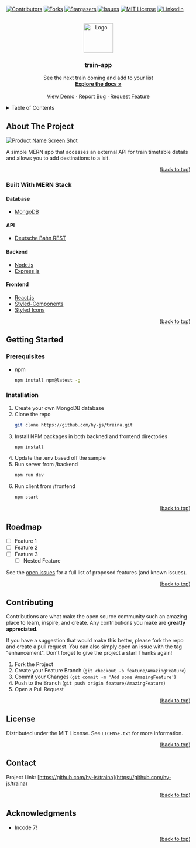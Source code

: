 <div id="top"></div>
<!--
*** Thanks for checking out the Best-README-Template. If you have a suggestion
*** that would make this better, please fork the repo and create a pull request
*** or simply open an issue with the tag "enhancement".
*** Don't forget to give the project a star!
*** Thanks again! Now go create something AMAZING! :D
-->



<!-- PROJECT SHIELDS -->
<!--
*** I'm using markdown "reference style" links for readability.
*** Reference links are enclosed in brackets [ ] instead of parentheses ( ).
*** See the bottom of this document for the declaration of the reference variables
*** for contributors-url, forks-url, etc. This is an optional, concise syntax you may use.
*** https://www.markdownguide.org/basic-syntax/#reference-style-links
-->
[![Contributors][contributors-shield]][contributors-url]
[![Forks][forks-shield]][forks-url]
[![Stargazers][stars-shield]][stars-url]
[![Issues][issues-shield]][issues-url]
[![MIT License][license-shield]][license-url]
[![LinkedIn][linkedin-shield]][linkedin-url]



<!-- PROJECT LOGO -->
<br />
<div align="center">
  <a href="https://github.com/hy-js/traina">
    <img src="images/logo.png" alt="Logo" width="80" height="80">
  </a>

<h3 align="center">train-app</h3>

  <p align="center">
    See the next train coming and add to your list
    <br />
    <a href="https://github.com/hy-js/traina"><strong>Explore the docs »</strong></a>
    <br />
    <br />
    <a href="https://github.com/hy-js/traina">View Demo</a>
    ·
    <a href="https://github.com/hy-js/traina/issues">Report Bug</a>
    ·
    <a href="https://github.com/hy-js/traina/issues">Request Feature</a>
  </p>
</div>



<!-- TABLE OF CONTENTS -->
<details>
  <summary>Table of Contents</summary>
  <ol>
    <li>
      <a href="#about-the-project">About The Project</a>
      <ul>
        <li><a href="#built-with">Built With</a></li>
      </ul>
    </li>
    <li>
      <a href="#getting-started">Getting Started</a>
      <ul>
        <li><a href="#prerequisites">Prerequisites</a></li>
        <li><a href="#installation">Installation</a></li>
      </ul>
    </li>
    <li><a href="#usage">Usage</a></li>
    <li><a href="#roadmap">Roadmap</a></li>
    <li><a href="#contributing">Contributing</a></li>
    <li><a href="#license">License</a></li>
    <li><a href="#contact">Contact</a></li>
    <li><a href="#acknowledgments">Acknowledgments</a></li>
  </ol>
</details>



<!-- ABOUT THE PROJECT -->
## About The Project

[![Product Name Screen Shot][product-screenshot]](https://example.com)

A simple MERN app that accesses an external API for train timetable details and allows you to add destinations to a lsit.

<p align="right">(<a href="#top">back to top</a>)</p>



### Built With MERN Stack
#### Database
* [MongoDB](https://www.mongodb.com/)
#### API
* [Deutsche Bahn REST](https://v5.db.transport.rest)
#### Backend
* [Node.js](https://nodejs.org/en/)
* [Express.js](https://expressjs.com/)
#### Frontend
* [React.js](https://reactjs.org/)
* [Styled-Components](https://styled-components.com/)
* [Styled Icons](https://styled-icons.dev/)


<p align="right">(<a href="#top">back to top</a>)</p>



<!-- GETTING STARTED -->
## Getting Started
### Prerequisites

* npm
  ```sh
  npm install npm@latest -g
  ```

### Installation

1. Create your own MongoDB database
2. Clone the repo
   ```sh
   git clone https://github.com/hy-js/traina.git
   ```
3. Install NPM packages in both backned and frontend directories
   ```sh
   npm install
   ```
4. Update the .env based off the sample
5. Run server from /backend
    ```sh
   npm run dev
   ```
6. Run client from /frontend
    ```sh
   npm start
   ```


<p align="right">(<a href="#top">back to top</a>)</p>



<!-- USAGE EXAMPLES -->
<!-- ## Usage

Use this space to show useful examples of how a project can be used. Additional screenshots, code examples and demos work well in this space. You may also link to more resources.

_For more examples, please refer to the [Documentation](https://example.com)_

<p align="right">(<a href="#top">back to top</a>)</p> -->



<!-- ROADMAP -->
## Roadmap

- [ ] Feature 1
- [ ] Feature 2
- [ ] Feature 3
    - [ ] Nested Feature

See the [open issues](https://github.com/hy-js/traina/issues) for a full list of proposed features (and known issues).

<p align="right">(<a href="#top">back to top</a>)</p>



<!-- CONTRIBUTING -->
## Contributing

Contributions are what make the open source community such an amazing place to learn, inspire, and create. Any contributions you make are **greatly appreciated**.

If you have a suggestion that would make this better, please fork the repo and create a pull request. You can also simply open an issue with the tag "enhancement".
Don't forget to give the project a star! Thanks again!

1. Fork the Project
2. Create your Feature Branch (`git checkout -b feature/AmazingFeature`)
3. Commit your Changes (`git commit -m 'Add some AmazingFeature'`)
4. Push to the Branch (`git push origin feature/AmazingFeature`)
5. Open a Pull Request

<p align="right">(<a href="#top">back to top</a>)</p>



<!-- LICENSE -->
## License

Distributed under the MIT License. See `LICENSE.txt` for more information.

<p align="right">(<a href="#top">back to top</a>)</p>



<!-- CONTACT -->
## Contact

Project Link: [https://github.com/hy-js/traina](https://github.com/hy-js/traina)

<p align="right">(<a href="#top">back to top</a>)</p>



<!-- ACKNOWLEDGMENTS -->
## Acknowledgments

* Incode 7!


<p align="right">(<a href="#top">back to top</a>)</p>



<!-- MARKDOWN LINKS & IMAGES -->
<!-- https://www.markdownguide.org/basic-syntax/#reference-style-links -->
[contributors-shield]: https://img.shields.io/github/contributors/hy-js/traina.svg?style=for-the-badge
[contributors-url]: https://github.com/hy-js/traina/graphs/contributors
[forks-shield]: https://img.shields.io/github/forks/hy-js/traina.svg?style=for-the-badge
[forks-url]: https://github.com/hy-js/traina/network/members
[stars-shield]: https://img.shields.io/github/stars/hy-js/traina.svg?style=for-the-badge
[stars-url]: https://github.com/hy-js/traina/stargazers
[issues-shield]: https://img.shields.io/github/issues/hy-js/traina.svg?style=for-the-badge
[issues-url]: https://github.com/hy-js/traina/issues
[license-shield]: https://img.shields.io/github/license/hy-js/traina.svg?style=for-the-badge
[license-url]: https://github.com/hy-js/traina/blob/master/LICENSE.txt
[linkedin-shield]: https://img.shields.io/badge/-LinkedIn-black.svg?style=for-the-badge&logo=linkedin&colorB=555
[linkedin-url]: https://linkedin.com/in/hy-js
[product-screenshot]: images/screenshot.png